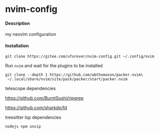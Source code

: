 # nvim-config

#### Description

my neovim configuration

#### Installation

```
git clone https://gitee.com/uforever/nvim-config.git ~/.config/nvim
```

Run `nvim` and wait for the plugins to be installed

```
git clone --depth 1 https://github.com/wbthomason/packer.nvim\
 ~/.local/share/nvim/site/pack/packer/start/packer.nvim
```

telescope dependencies

<https://github.com/BurntSushi/ripgrep>

<https://github.com/sharkdp/fd>

treesitter lsp dependencies

```
nodejs npm unzip
```
